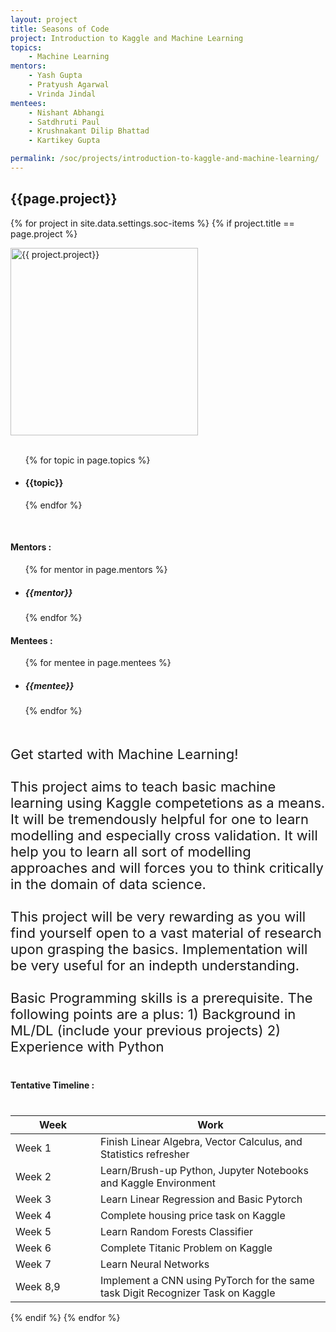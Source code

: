 ```yaml
---
layout: project
title: Seasons of Code
project: Introduction to Kaggle and Machine Learning
topics:
    - Machine Learning
mentors:
    - Yash Gupta
    - Pratyush Agarwal
    - Vrinda Jindal
mentees:
    - Nishant Abhangi
    - Satdhruti Paul
    - Krushnakant Dilip Bhattad
    - Kartikey Gupta

permalink: /soc/projects/introduction-to-kaggle-and-machine-learning/
---
```


<h2 class="display1 m-3 p-3 text-center">{{page.project}}</h2>

{% for project in site.data.settings.soc-items %}
{% if project.title == page.project %}
<div>
    <img src="{{ site.baseurl }}/{{ project.image }}"  width = "300" height="300" alt="{{ project.project}}" class="border rounded img-soc">
</div>
<div>
    <br>
    <ul>
        {% for topic in page.topics %}
        <li><h4 class="text-primary text-center">{{topic}}</h4></li>
        {% endfor %}
    </ul>
    <br>
    <h4 class="display3  ">Mentors :</h4> 
    <ul>
        {% for mentor in page.mentors %}
        <li><h5 class=" ">{{mentor}}</h5></li>
        {% endfor %}
    </ul>
    <h4 class="display3  ">Mentees :</h4> 
    <ul>
        {% for mentee in page.mentees %}
        <li><h5 class="">{{mentee}}</h5></li>
        {% endfor %}
    </ul>
</div>
<div>
    <p class="display3" style = "font-size:22px;" >
        <br>
        Get started with Machine Learning!
        <br><br>
        This project aims to teach basic machine learning using Kaggle competetions as a means. It will be tremendously helpful for one to learn modelling and especially cross validation. It will help you to learn all sort of modelling approaches and will forces you to think critically in the domain of data science.
        <br><br>
        This project will be very rewarding as you will find yourself open to a vast material of research upon grasping the basics. Implementation will be very useful for an indepth understanding.
        <br><br>
        Basic Programming skills is a prerequisite. The following points are a plus: 1) Background in ML/DL (include your previous projects) 2) Experience with Python
    </p>
</div>
<div>
    <h4 class="display3" style="margin:40px 0px 40px 0px;">Tentative Timeline :</h4>
    <table class="table table-striped">
    <thead>
        <tr>
        <th>Week</th>
        <th>Work</th>
        </tr>
    </thead>
    <tbody>
        <tr>
        <td style='width: 120px'>Week 1</td>
      <td>Finish Linear Algebra, Vector Calculus, and Statistics refresher</td>
    </tr>
    <tr>
      <td>Week 2</td>
      <td>Learn/Brush-up Python, Jupyter Notebooks and Kaggle Environment</td>
    </tr>
    <tr>
      <td>Week 3</td>
      <td>Learn Linear Regression and  Basic Pytorch</td>
    </tr>
    <tr>
      <td>Week 4</td>
      <td>Complete housing price task on Kaggle</td>
    </tr>
    <tr>
      <td>Week 5</td>
      <td>Learn Random Forests Classifier</td>
    </tr>
    <tr>
      <td>Week 6</td>
      <td>Complete Titanic Problem on Kaggle</td>
    </tr>
    <tr>
      <td>Week 7</td>
      <td>Learn Neural Networks</td>
    </tr>
    <tr>
      <td>Week 8,9</td>
      <td>Implement a CNN using PyTorch for the same task Digit Recognizer Task on Kaggle</td>
    </tr>
    </tbody>
    </table>
</div>
{% endif %}
{% endfor %}
